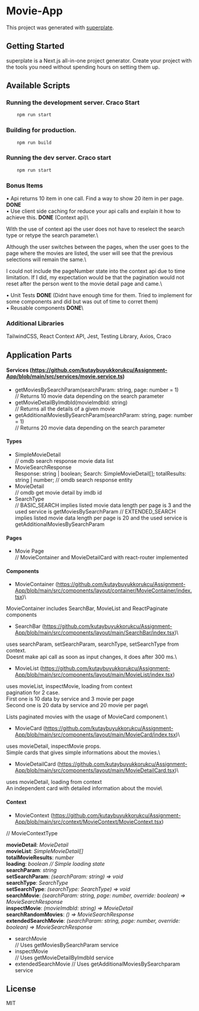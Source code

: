 # Movie-App

This project was generated with [superplate](https://github.com/pankod/superplate).

## Getting Started

superplate is a Next.js all-in-one project generator. Create your project with the tools you need without spending hours on setting them up.

## Available Scripts

### Running the development server. Craco Start

```bash
    npm run start
```

### Building for production.

```bash
    npm run build
```

### Running the dev server. Craco start

```bash
    npm run start
```
### Bonus Items

• Api returns 10 item in one call. Find a way to show 20 item in per page. **DONE**\
• Use client side caching for reduce your api calls and explain it how to achieve this. **DONE** (Context api)\

With the use of context api the user does not have to reselect the search type or retype the search parameter.\

Although the user switches between the pages, when the user goes to the page where the movies are listed, the user will see that the previous selections will remain the same.\

I could not include the pageNumber state into the context api due to time limitation. If I did, my expectation would be that the pagination would not reset after the person went to the movie detail page and came.\

• Unit Tests **DONE** (Didnt have enough time for them. Tried to implement for some components and did but was out of time to corret them)\
• Reusable components **DONE**\

### Additional Libraries

TailwindCSS, React Context API, Jest, Testing Library, Axios, Craco

## Application Parts

#### Services (https://github.com/kutaybuyukkorukcu/Assignment-App/blob/main/src/services/movie.service.ts)

- getMoviesBySearchParam(searchParam: string, page: number = 1)\
// Returns 10 movie data depending on the search parameter
- getMovieDetailByImdbId(movieImdbId: string)\
// Returns all the details of a given movie
- getAdditionalMoviesBySearchParam(searchParam: string, page: number = 1)\
// Returns 20 movie data depending on the search parameter

#### Types

- SimpleMovieDetail\
// omdb search response movie data list
- MovieSearchResponse\
Response: string | boolean;
Search: SimpleMovieDetail[];
totalResults: string | number;
// omdb search response entity
- MovieDetail\
// omdb get movie detail by imdb id
- SearchType\
// BASIC_SEARCH implies listed movie data length per page is 3 and the used service is getMoviesBySearchParam
// EXTENDED_SEARCH implies listed movie data length per page is 20 and the used service is getAdditionalMoviesBySearchParam

#### Pages

- Movie Page\
// MovieContainer and MovieDetailCard with react-router implemented

#### Components

- MovieContainer (https://github.com/kutaybuyukkorukcu/Assignment-App/blob/main/src/components/layout/container/MovieContainer/index.tsx)\

MovieContainer includes SearchBar, MovieList and ReactPaginate components 

- SearchBar (https://github.com/kutaybuyukkorukcu/Assignment-App/blob/main/src/components/layout/main/SearchBar/index.tsx)\

uses searchParam, setSearchParam, searchType, setSearchType from context.\
Doesnt make api call as soon as input changes, it does after 300 ms.\

- MovieList (https://github.com/kutaybuyukkorukcu/Assignment-App/blob/main/src/components/layout/main/MovieList/index.tsx)

uses movieList, inspectMovie, loading from context\
pagination for 2 case.\
First one is 10 data by service and 3 movie per page\
Second one is 20 data by service and 20 movie per page\

Lists paginated movies with the usage of MovieCard component.\

- MovieCard (https://github.com/kutaybuyukkorukcu/Assignment-App/blob/main/src/components/layout/main/MovieCard/index.tsx)\

uses movieDetail, inspectMovie props.\
Simple cards that gives simple informations about the movies.\

- MovieDetailCard (https://github.com/kutaybuyukkorukcu/Assignment-App/blob/main/src/components/layout/main/MovieDetailCard.tsx)\

uses movieDetail, loading from context\
An independent card with detailed information about the movie\

#### Context

- MovieContext (https://github.com/kutaybuyukkorukcu/Assignment-App/blob/main/src/context/MovieContext/MovieContext.tsx)

// MovieContextType

**movieDetail**: *MovieDetail*\
**movieList**: *SimpleMovieDetail[]*\
**totalMovieResults**: *number*\
**loading**: *boolean // Simple loading state*\
**searchParam**: *string*\
**setSearchParam**: *(searchParam: string) => void*\
**searchType**: *SearchType*\
**setSearchType**: *(searchType: SearchType) => void*\
**searchMovie**: *(searchParam: string, page: number, override: boolean) => MovieSearchResponse*\
**inspectMovie**: *(movieImdbId: string) => MovieDetail*\
**searchRandomMovies**: *() => MovieSearchResponse*\
**extendedSearchMovie**: *(searchParam: string, page: number, override: boolean) => MovieSearchResponse*

- searchMovie\
// Uses getMoviesBySearchParam service
- inspectMovie\
// Uses getMovieDetailByImdbId service
- extendedSearchMovie
// Uses getAdditionalMoviesBySearchparam service

## License

MIT

